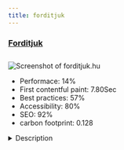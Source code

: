 ```yaml
---
title: forditjuk
---
```


<div style="height: 3rem">
  <a href="http://www.forditjuk.hu/hu/"><h3>Forditjuk</h3></a>
</div>
<img loading="lazy" src="/images/thumbs/forditjuk.hu.jpg" alt="Screenshot of forditjuk.hu" />
<ul>
  <li>Performace: 14%</li>
  <li>
    First contentful paint:
    7.80Sec
  </li>
  <li>Best practices: 57%</li>
  <li>Accessibility: 80%</li>
  <li>SEO: 92%</li>
  <li>carbon footprint: 0.128</li>
</ul>
<details>
  <summary>Description</summary>
  <p>This site is for those who would like quality translation or proofreading from experienced, professional translators at favourable price and always meeting deadlines. Languages: English, German, Hungarian and other European and rare languages including Latin. Areas translated: business, corporate, law, web, technical, art and science, medicine, as well as the official translation of corporate and private documents.
You can learn and practice the English language used in different professions, e.g.: architecture, auditing, finance, accounting, environmental protection, etc. on high level. You can prepare for any language exam, thesis or P.h.D. / DLA protection or job interview in English with our professional and experienced language teachers.
If you live far away or have limited time, you can learn online, via Skype, Face Time, Viber etc.
Please leave us a message through: https://forditjuk.hu/en/contact 
We will contact you by email or phone as soon as possible, maximum within 1 hour.The website was built for introducing the services of MET Manager English Trainings Kft, 
as well as to enable clients to establish contact with us or to request a quotation for their text to be translated or proofread.

Our main difficulty is that the texts on our website are copied by other websites so we need to renew ours on a continuous basis.</p>
</details>

